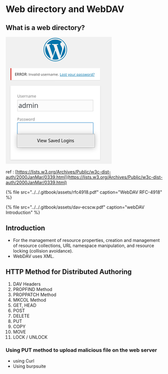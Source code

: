 # Web directory and WebDAV

## What is a web directory?

![Example of a Web Directory](../../.gitbook/assets/image%20%2863%29.png)



ref : [https://lists.w3.org/Archives/Public/w3c-dist-auth/2000JanMar/0339.html](https://lists.w3.org/Archives/Public/w3c-dist-auth/2000JanMar/0339.html)

{% file src="../../.gitbook/assets/rfc4918.pdf" caption="WebDAV RFC-4918" %}

{% file src="../../.gitbook/assets/dav-ecscw.pdf" caption="webDAV Introduction" %}

## Introduction

* For the management of resource properties, creation and management of resource collections, URL namespace manipulation, and resource locking \(collision avoidance\).
* WebDAV uses XML.

## HTTP Method for Distributed Authoring

1. DAV Headers
2. PROPFIND Method
3. PROPPATCH Method
4. MKCOL Method
5. GET, HEAD
6. POST
7. DELETE
8. PUT
9. COPY
10. MOVE
11. LOCK / UNLOCK

### Using PUT method to upload malicious file on the web server

* using Curl
* Using burpsuite

